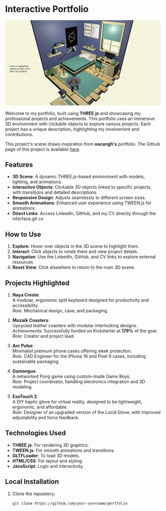 # Interactive Portfolio
![cover](./files/cover.png)

Welcome to my portfolio, built using **THREE.js** and showcasing my professional projects and achievements. This portfolio uses an immersive 3D environment with clickable objects to explore various projects. Each project has a unique description, highlighting my involvement and contributions.

This project's scene draws inspiration from **oscarqjh's** portfolio. The Github page of this project is available [here](https://github.com/oscarqjh/threejs-portfolio/tree/main). 

## Features

- **3D Scene**: A dynamic THREE.js-based environment with models, lighting, and animations.
- **Interactive Objects**: Clickable 3D objects linked to specific projects, with transitions and detailed descriptions.
- **Responsive Design**: Adjusts seamlessly to different screen sizes.
- **Smooth Animations**: Enhanced user experience using TWEEN.js for animations.
- **Direct Links**: Access LinkedIn, GitHub, and my CV directly through the interface.git co

## How to Use

1. **Explore**: Hover over objects in the 3D scene to highlight them.
2. **Interact**: Click objects to rotate them and view project details.
3. **Navigation**: Use the LinkedIn, GitHub, and CV links to explore external resources.
4. **Reset View**: Click elsewhere to return to the main 3D scene.


## Projects Highlighted

1. **Naya Create**:  
   A modular, ergonomic split keyboard designed for productivity and accessibility.  
   *Role*: Mechanical design, case, and packaging.

2. **Mozaïk Coasters**:  
   Upcycled leather coasters with modular interlocking designs.  
   *Achievements*: Successfully funded on Kickstarter at **179%** of the goal.  
   *Role*: Creator and project lead.

3. **Arc Pulse**:  
   Minimalist premium phone cases offering sleek protection.  
   *Role*: CAD Engineer for the iPhone 16 and Pixel 9 cases, including sustainable packaging.

4. **Gamongus**:  
   A networked Pong game using custom-made Game Boys.  
   *Role*: Project coordinator, handling electronics integration and 3D modeling.

5. **ExoTouch 2**:  
   A DIY haptic glove for virtual reality, designed to be lightweight, ergonomic, and affordable.  
   *Role*: Designer of an upgraded version of the Lucid Glove, with improved adjustability and force feedback.

## Technologies Used

- **THREE.js**: For rendering 3D graphics.
- **TWEEN.js**: For smooth animations and transitions.
- **GLTFLoader**: To load 3D models.
- **HTML/CSS**: For layout and styling.
- **JavaScript**: Logic and interactivity.

## Local Installation

1. Clone the repository:
   ```bash
   git clone https://github.com/your-username/portfolio
